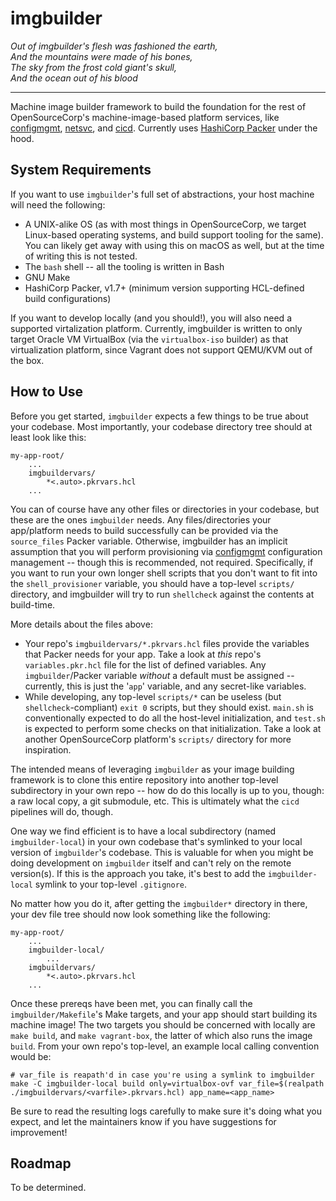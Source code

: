 imgbuilder
====

<!-- markdownlint-disable MD033 -->
*Out of imgbuilder's flesh was fashioned the earth,<br>
And the mountains were made of his bones,<br>
The sky from the frost cold giant's skull,<br>
And the ocean out of his blood*
<!-- markdownlint-enable MD033 -->

---

Machine image builder framework to build the foundation for the rest of
OpenSourceCorp's machine-image-based platform services, like
[configmgmt](../configmgmt), [netsvc](../netsvc), and [cicd](../cicd). Currently uses
[HashiCorp Packer](https://packer.io) under the hood.

System Requirements
-------------------

If you want to use `imgbuilder`'s full set of abstractions, your host machine will
need the following:

- A UNIX-alike OS (as with most things in OpenSourceCorp, we target Linux-based
  operating systems, and build support tooling for the same). You can likely get
  away with using this on macOS as well, but at the time of writing this is not
  tested.
- The `bash` shell -- all the tooling is written in Bash
- GNU Make
- HashiCorp Packer, v1.7+ (minimum version supporting HCL-defined build
  configurations)

If you want to develop locally (and you should!), you will also need a supported
virtalization platform. Currently, imgbuilder is written to only target Oracle VM
VirtualBox (via the `virtualbox-iso` builder) as that virtualization platform,
since Vagrant does not support QEMU/KVM out of the box.

How to Use
----------

Before you get started, `imgbuilder` expects a few things to be true about your
codebase. Most importantly, your codebase directory tree should at least look
like this:

    my-app-root/
        ...
        imgbuildervars/
            *<.auto>.pkrvars.hcl
        ...

You can of course have any other files or directories in your codebase, but
these are the ones `imgbuilder` needs. Any files/directories your app/platform needs
to build successfully can be provided via the `source_files` Packer variable.
Otherwise, imgbuilder has an implicit assumption that you will perform provisioning
via [configmgmt](../configmgmt) configuration management -- though this is recommended,
not required. Specifically, if you want to run your own longer shell scripts
that you don't want to fit into the `shell_provisioner` variable, you should
have a top-level `scripts/` directory, and imgbuilder will try to run `shellcheck`
against the contents at build-time.

More details about the files above:

- Your repo's `imgbuildervars/*.pkrvars.hcl` files provide the variables that Packer
  needs for your app. Take a look at *this* repo's `variables.pkr.hcl` file for
  the list of defined variables. Any `imgbuilder`/Packer variable *without* a default
  must be assigned -- currently, this is just the '`app`' variable, and any
  secret-like variables.
- While developing, any top-level `scripts/*` can be useless (but
  `shellcheck`-compliant) `exit 0` scripts, but they should exist. `main.sh` is
  conventionally expected to do all the host-level initialization, and `test.sh`
  is expected to perform some checks on that initialization. Take a look at
  another OpenSourceCorp platform's `scripts/` directory for more inspiration.

The intended means of leveraging `imgbuilder` as your image building framework is to
clone this entire repository into another top-level subdirectory in your own
repo -- how do do this locally is up to you, though: a raw local copy, a git
submodule, etc. This is ultimately what the `cicd` pipelines will do, though.

One way we find efficient is to have a local subdirectory (named `imgbuilder-local`)
in your own codebase that's symlinked to your local version of `imgbuilder`'s
codebase. This is valuable for when you might be doing development on `imgbuilder`
itself and can't rely on the remote version(s). If this is the approach you
take, it's best to add the `imgbuilder-local` symlink to your top-level
`.gitignore`.

No matter how you do it, after getting the `imgbuilder*` directory in there, your dev
file tree should now look something like the following:

    my-app-root/
        ...
        imgbuilder-local/
            ...
        imgbuildervars/
            *<.auto>.pkrvars.hcl
        ...

Once these prereqs have been met, you can finally call the `imgbuilder/Makefile`'s
Make targets, and your app should start building its machine image! The two
targets you should be concerned with locally are `make build`, and `make
vagrant-box`, the latter of which also runs the image `build`. From your own
repo's top-level, an example local calling convention would be:

    # var_file is reapath'd in case you're using a symlink to imgbuilder
    make -C imgbuilder-local build only=virtualbox-ovf var_file=$(realpath ./imgbuildervars/<varfile>.pkrvars.hcl) app_name=<app_name>

Be sure to read the resulting logs carefully to make sure it's doing what you
expect, and let the maintainers know if you have suggestions for improvement!

Roadmap
-------

To be determined.
